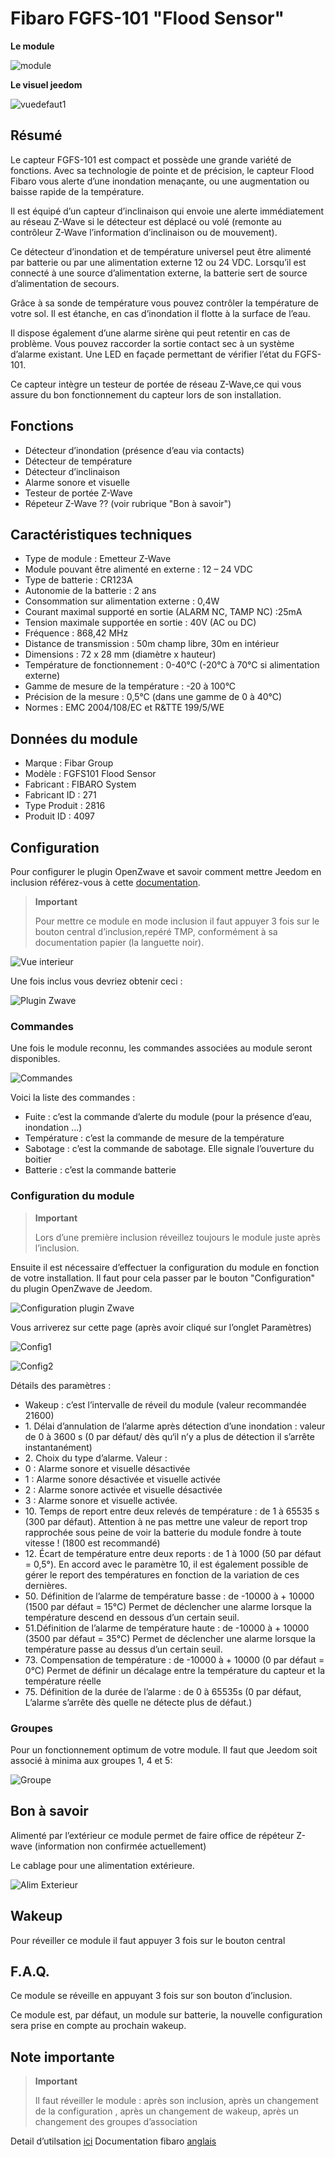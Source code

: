 # Fibaro FGFS-101 "Flood Sensor"

**Le module**

![module](images/fibaro.fgfs101/module.jpg)

**Le visuel jeedom**

![vuedefaut1](images/fibaro.fgfs101/vuedefaut1.jpg)

## Résumé

Le capteur FGFS-101 est compact et possède une grande variété de fonctions. Avec sa technologie de pointe et de précision, le capteur Flood Fibaro vous alerte d’une inondation menaçante, ou une augmentation ou baisse rapide de la température.

Il est équipé d’un capteur d’inclinaison qui envoie une alerte immédiatement au réseau Z-Wave si le détecteur est déplacé ou volé (remonte au contrôleur Z-Wave l’information d’inclinaison ou de mouvement).

Ce détecteur d’inondation et de température universel peut être alimenté par batterie ou par une alimentation externe 12 ou 24 VDC. Lorsqu’il est connecté à une source d’alimentation externe, la batterie sert de source d’alimentation de secours.

Grâce à sa sonde de température vous pouvez contrôler la température de votre sol. Il est étanche, en cas d’inondation il flotte à la surface de l’eau.

Il dispose également d’une alarme sirène qui peut retentir en cas de problème. Vous pouvez raccorder la sortie contact sec à un système d’alarme existant. Une LED en façade permettant de vérifier l’état du FGFS-101.

Ce capteur intègre un testeur de portée de réseau Z-Wave,ce qui vous assure du bon fonctionnement du capteur lors de son installation.

## Fonctions

-   Détecteur d’inondation (présence d’eau via contacts)
-   Détecteur de température
-   Détecteur d’inclinaison
-   Alarme sonore et visuelle
-   Testeur de portée Z-Wave
-   Répeteur Z-Wave ?? (voir rubrique "Bon à savoir")

## Caractéristiques techniques

-   Type de module : Emetteur Z-Wave
-   Module pouvant être alimenté en externe : 12 – 24 VDC
-   Type de batterie : CR123A
-   Autonomie de la batterie : 2 ans
-   Consommation sur alimentation externe : 0,4W
-   Courant maximal supporté en sortie (ALARM NC, TAMP NC) :25mA
-   Tension maximale supportée en sortie : 40V (AC ou DC)
-   Fréquence : 868,42 MHz
-   Distance de transmission : 50m champ libre, 30m en intérieur
-   Dimensions : 72 x 28 mm (diamètre x hauteur)
-   Température de fonctionnement : 0-40°C (-20°C à 70°C si alimentation externe)
-   Gamme de mesure de la température : -20 à 100°C
-   Précision de la mesure : 0,5°C (dans une gamme de 0 à 40°C)
-   Normes : EMC 2004/108/EC et R&TTE 199/5/WE

## Données du module

-   Marque : Fibar Group
-   Modèle : FGFS101 Flood Sensor
-   Fabricant : FIBARO System
-   Fabricant ID : 271
-   Type Produit : 2816
-   Produit ID : 4097

## Configuration

Pour configurer le plugin OpenZwave et savoir comment mettre Jeedom en inclusion référez-vous à cette [documentation](../plugins/automation%20protocol/openzwave/).

> **Important**
>
> Pour mettre ce module en mode inclusion il faut appuyer 3 fois sur le bouton central d’inclusion,repéré TMP, conformément à sa documentation papier (la languette noir).

![Vue interieur](images/fibaro.fgfs101/Vue_interieur.jpg)

Une fois inclus vous devriez obtenir ceci :

![Plugin Zwave](images/fibaro.fgfs101/information.jpg)

### Commandes

Une fois le module reconnu, les commandes associées au module seront disponibles.

![Commandes](images/fibaro.fgfs101/commandes.jpg)

Voici la liste des commandes :

-   Fuite : c’est la commande d’alerte du module (pour la présence d’eau, inondation …​)
-   Température : c’est la commande de mesure de la température
-   Sabotage : c’est la commande de sabotage. Elle signale l’ouverture du boitier
-   Batterie : c’est la commande batterie

### Configuration du module

> **Important**
>
> Lors d’une première inclusion réveillez toujours le module juste après l’inclusion.

Ensuite il est nécessaire d’effectuer la configuration du module en fonction de votre installation. Il faut pour cela passer par le bouton "Configuration" du plugin OpenZwave de Jeedom.

![Configuration plugin Zwave](images/plugin/bouton_configuration.jpg)

Vous arriverez sur cette page (après avoir cliqué sur l’onglet Paramètres)

![Config1](images/fibaro.fgfs101/config1.jpg)

![Config2](images/fibaro.fgfs101/config2.jpg)

Détails des paramètres :

-   Wakeup : c’est l’intervalle de réveil du module (valeur recommandée 21600)
-   1\. Délai d’annulation de l’alarme après détection d’une inondation : valeur de 0 à 3600 s (0 par défaut/ dès qu‘il n’y a plus de détection il s’arrête instantanément)
-   2\. Choix du type d’alarme. Valeur :
  - 0 : Alarme sonore et visuelle désactivée
  - 1 : Alarme sonore désactivée et visuelle activée
  - 2 : Alarme sonore activée et visuelle désactivée
  - 3 : Alarme sonore et visuelle activée.
-   10\. Temps de report entre deux relevés de température : de 1 à 65535 s (300 par défaut). Attention à ne pas mettre une valeur de report trop rapprochée sous peine de voir la batterie du module fondre à toute vitesse ! (1800 est recommandé)
-   12\. Écart de température entre deux reports : de 1 à 1000 (50 par défaut = 0,5°). En accord avec le paramètre 10, il est également possible de gérer le report des températures en fonction de la variation de ces dernières.
-   50\. Définition de l’alarme de température basse : de -10000 à + 10000 (1500 par défaut = 15°C) Permet de déclencher une alarme lorsque la température descend en dessous d’un certain seuil.
-   51.Définition de l’alarme de température haute : de -10000 à + 10000 (3500 par défaut = 35°C) Permet de déclencher une alarme lorsque la température passe au dessus d’un certain seuil.
-   73\. Compensation de température : de -10000 à + 10000 (0 par défaut = 0°C) Permet de définir un décalage entre la température du capteur et la température réelle
-   75\. Définition de la durée de l’alarme : de 0 à 65535s (0 par défaut, L’alarme s’arrête dès quelle ne détecte plus de défaut.)

### Groupes

Pour un fonctionnement optimum de votre module. Il faut que Jeedom soit associé à minima aux groupes 1, 4 et 5:

![Groupe](images/fibaro.fgfs101/groupe.jpg)

## Bon à savoir

Alimenté par l’extérieur ce module permet de faire office de répéteur Z-wave (information non confirmée actuellement)

Le cablage pour une alimentation extérieure.

![Alim Exterieur](images/fibaro.fgfs101/Alim_Exterieur.jpg)

## Wakeup

Pour réveiller ce module il faut appuyer 3 fois sur le bouton central

## F.A.Q.

Ce module se réveille en appuyant 3 fois sur son bouton d’inclusion.

Ce module est, par défaut, un module sur batterie, la nouvelle configuration sera prise en compte au prochain wakeup.

## Note importante

> **Important**
>
> Il faut réveiller le module : après son inclusion, après un changement de la configuration , après un changement de wakeup, après un changement des groupes d’association


Detail d’utilsation [ici](http://blog.domadoo.fr/2014/12/18/jeedom-guide-dutilisation-du-detecteur-dinondation-fibaro-fgfs-001/)
Documentation fibaro [anglais](http://www.fibaro.com/manuals/en/FGFS-101-Flood-Sensor/FGFS-101-Flood-Sensor-en-2.1-2.3.pdf)
